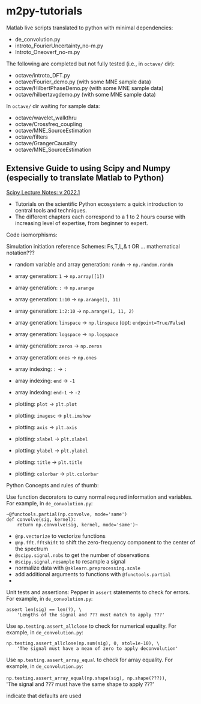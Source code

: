 # m2py-tutorials
Matlab live scripts translated to python with minimal dependencies:

- de_convolution.py
- introto_FourierUncertainty_no-m.py
- Introto_Oneoverf_no-m.py

The following are completed but not fully tested (i.e., in `octave/` dir):
- octave/introto_DFT.py
- octave/Fourier_demo.py (with some MNE sample data)
- octave/HilbertPhaseDemo.py (with some MNE sample data)
- octave/hilbertavgdemo.py (with some MNE sample data)


In `octave/` dir waiting for sample data:
- octave/wavelet_walkthru 
- octave/Crossfreq_coupling
- octave/MNE_SourceEstimation
- octave/filters
- octave/GrangerCausality
- octave/MNE_SourceEstimation

## Extensive Guide to using Scipy and Numpy (especially to translate Matlab to Python)
[Scipy Lecture Notes: v 2022.1 ](http://scipy-lectures.org)  
- Tutorials on the scientific Python ecosystem: a quick introduction to central tools and techniques. 
- The different chapters each correspond to a 1 to 2 hours course with increasing level of expertise, from beginner to expert.

Code isomorphisms:

Simulation initiation reference Schemes: Fs,T,L,& t OR ... mathematical notation??? 


- random variable and array generation: `randn` -> `np.random.randn`

- array generation: `1` -> `np.array([1])`
- array generation: `:` -> `np.arange`
- array generation: `1:10` -> `np.arange(1, 11)`
- array generation: `1:2:10` -> `np.arange(1, 11, 2)`


- array generation: `linspace` -> `np.linspace` (opt: `endpoint=True/False`)
- array generation: `logspace` -> `np.logspace`
- array generation: `zeros` -> `np.zeros`
- array generation: `ones` -> `np.ones`

- array indexing: `:` -> `:`
- array indexing: `end` -> `-1`
- array indexing: `end-1` -> `-2`


- plotting: `plot` -> `plt.plot`
- plotting: `imagesc` -> `plt.imshow`
- plotting: `axis` -> `plt.axis`
- plotting: `xlabel` -> `plt.xlabel`
- plotting: `ylabel` -> `plt.ylabel`
- plotting: `title` -> `plt.title`
- plotting: `colorbar` -> `plt.colorbar`


Python Concepts and rules of thumb:

Use function decorators to curry normal requred information and variables.  For example, in `de_convolution.py`:

    ~@functools.partial(np.convolve, mode='same')
    def convolve(sig, kernel):
        return np.convolve(sig, kernel, mode='same')~

- `@np.vectorize` to vectorize functions
- `@np.fft.fftshift` to shift the zero-frequency component to the center of the spectrum
- `@scipy.signal.nobs` to get the number of observations
- `@scipy.signal.resample` to resample a signal
- normalize data with `@sklearn.preprocessing.scale`
- add additional arguments to functions with `@functools.partial`
- 

Unit tests and assertions:
Pepper in `assert` statements to check for errors.  For example, in `de_convolution.py`:

    assert len(sig) == len(?), \
        'Lengths of the signal and ??? must match to apply ???'

Use `np.testing.assert_allclose` to check for numerical equality.  For example, in `de_convolution.py`:

    np.testing.assert_allclose(np.sum(sig), 0, atol=1e-10), \
        'The signal must have a mean of zero to apply deconvolution'

Use `np.testing.assert_array_equal` to check for array equality.  For example, in `de_convolution.py`:

`np.testing.assert_array_equal(np.shape(sig), np.shape(???))`, \
'The signal and ??? must have the same shape to apply ???'

indicate that defaults are used
